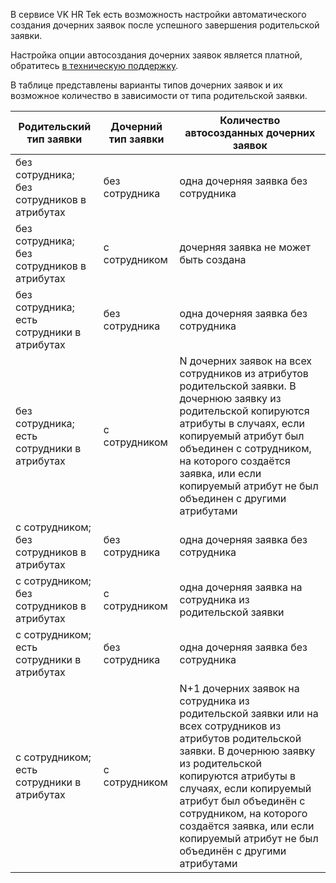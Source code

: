 В сервисе VK HR Tek есть возможность настройки автоматического создания дочерних заявок после успешного завершения родительской заявки.

Настройка опции автосоздания дочерних заявок является платной, обратитесь [в техническую поддержку](/ru/hr/support/contact_channels).

В таблице представлены варианты типов дочерних заявок и их возможное количество в зависимости от типа родительской заявки.

|Родительский тип заявки|Дочерний тип заявки|Количество автосозданных дочерних заявок|
|-|-|-|
|без сотрудника; без сотрудников в атрибутах|без сотрудника|одна дочерняя заявка без сотрудника|
|без сотрудника; без сотрудников в атрибутах|с сотрудником|дочерняя заявка не может быть создана|
|без сотрудника; есть сотрудники в атрибутах|без сотрудника|одна дочерняя заявка без сотрудника|
|без сотрудника; есть сотрудники в атрибутах|с сотрудником|N дочерних заявок на всех сотрудников из атрибутов родительской заявки. В дочернюю заявку из родительской копируются атрибуты в случаях, если копируемый атрибут был объединен с сотрудником, на которого создаётся заявка, или если копируемый атрибут не был объединен с другими атрибутами|
|с сотрудником; без сотрудников в атрибутах|без сотрудника|одна дочерняя заявка без сотрудника|
|с сотрудником; без сотрудников в атрибутах|с сотрудником|одна дочерняя заявка на сотрудника из родительской заявки|
|с сотрудником; есть сотрудники в атрибутах|без сотрудника|одна дочерняя заявка без сотрудника|
|с сотрудником; есть сотрудники в атрибутах|с сотрудником|N+1 дочерних заявок на сотрудника из родительской заявки или на всех сотрудников из атрибутов родительской заявки. В дочернюю заявку из родительской копируются атрибуты в случаях, если копируемый атрибут был объединён с сотрудником, на которого создаётся заявка, или если копируемый атрибут не был объединён с другими атрибутами|
